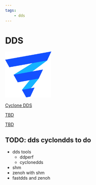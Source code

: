 ```yaml
---
tags:
    - dds
---
```


# DDS

<div class="grid-container">
    <div class="grid-item">
        <a href="cyclonedds">
        <img src="images/cyclonedds.png" width="150" height="150">
        <p>Cyclone DDS</p>
        </a>
    </div>
    <div class="grid-item">
    <a href="">
        <p>TBD</p>
        </a>
    </div>
    <div class="grid-item">
        <a href="">
        <p>TBD</p>
        </a>
    </div>
    
</div>


## TODO: dds cyclondds to do
- dds tools
  - ddperf
  - cyclonedds
- shm
- zenoh with shm
- fastdds and zenoh